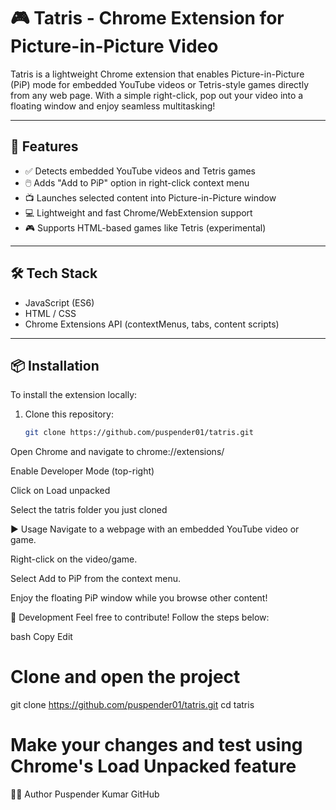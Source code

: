 # 🎮 Tatris - Chrome Extension for Picture-in-Picture Video

Tatris is a lightweight Chrome extension that enables Picture-in-Picture (PiP) mode for embedded YouTube videos or Tetris-style games directly from any web page. With a simple right-click, pop out your video into a floating window and enjoy seamless multitasking!

---

## 🚀 Features

- ✅ Detects embedded YouTube videos and Tetris games
- 🖱️ Adds "Add to PiP" option in right-click context menu
- 📺 Launches selected content into Picture-in-Picture window
- 💻 Lightweight and fast Chrome/WebExtension support
- 🎮 Supports HTML-based games like Tetris (experimental)

---

## 🛠️ Tech Stack

- JavaScript (ES6)
- HTML / CSS
- Chrome Extensions API (contextMenus, tabs, content scripts)

---

## 📦 Installation

To install the extension locally:

1. Clone this repository:
   ```bash
   git clone https://github.com/puspender01/tatris.git
Open Chrome and navigate to chrome://extensions/

Enable Developer Mode (top-right)

Click on Load unpacked

Select the tatris folder you just cloned

▶️ Usage
Navigate to a webpage with an embedded YouTube video or game.

Right-click on the video/game.

Select Add to PiP from the context menu.

Enjoy the floating PiP window while you browse other content!

🧪 Development
Feel free to contribute! Follow the steps below:

bash
Copy
Edit
# Clone and open the project
git clone https://github.com/puspender01/tatris.git
cd tatris

# Make your changes and test using Chrome's Load Unpacked feature
🧑‍💻 Author
Puspender Kumar
GitHub
